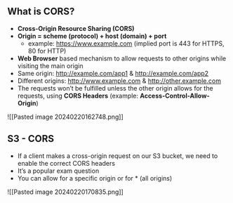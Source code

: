 ## What is CORS?

- **Cross-Origin Resource Sharing (CORS)**
- **Origin = scheme (protocol) + host (domain) + port**
	- example: https://www.example.com (implied port is 443 for HTTPS, 80 for HTTP)
- **Web Browser** based mechanism to allow requests to other origins while visiting the main origin
- Same origin: http://example.com/app1 & http://example.com/app2
- Different origins: http://www.example.com & http://other.example.com
- The requests won’t be fulfilled unless the other origin allows for the requests, using **CORS Headers** (example: **Access-Control-Allow-Origin**)

![[Pasted image 20240220162748.png]]

## S3 - CORS

- If a client makes a cross-origin request on our S3 bucket, we need to enable the correct CORS headers
- It’s a popular exam question  
- You can allow for a specific origin or for * (all origins)

![[Pasted image 20240220170835.png]]
